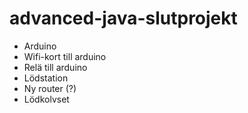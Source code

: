 # advanced-java-slutprojekt


* Arduino
* Wifi-kort till arduino
* Relä till arduino
* Lödstation
* Ny router (?)
* Lödkolvset
